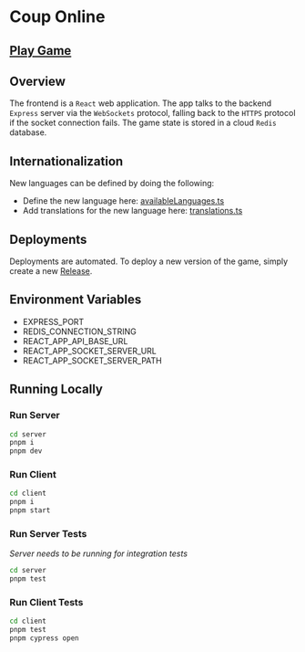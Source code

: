 # Coup Online

## [Play Game](https://coupgame.com)

## Overview
The frontend is a `React` web application. The app talks to the backend `Express` server via the `WebSockets` protocol, falling back to the `HTTPS` protocol if the socket connection fails. The game state is stored in a cloud `Redis` database.

## Internationalization

New languages can be defined by doing the following:
  - Define the new language here: [availableLanguages.ts](./client/src/i18n/availableLanguages.ts)
  - Add translations for the new language here: [translations.ts](./client/src/i18n/translations.ts)


## Deployments
Deployments are automated. To deploy a new version of the game, simply create a new [Release](https://github.com/lounsbrough/coup-online/releases).

## Environment Variables
- EXPRESS_PORT
- REDIS_CONNECTION_STRING
- REACT_APP_API_BASE_URL
- REACT_APP_SOCKET_SERVER_URL
- REACT_APP_SOCKET_SERVER_PATH

## Running Locally

### Run Server
```sh
cd server
pnpm i
pnpm dev
```

### Run Client
```sh
cd client
pnpm i
pnpm start
```

### Run Server Tests
*Server needs to be running for integration tests*
```sh
cd server
pnpm test
```

### Run Client Tests
```sh
cd client
pnpm test
pnpm cypress open
```
